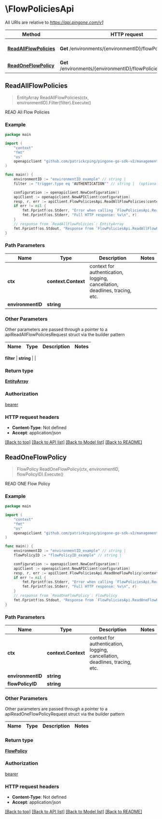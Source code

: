 # \FlowPoliciesApi

All URIs are relative to *https://api.pingone.com/v1*

Method | HTTP request | Description
------------- | ------------- | -------------
[**ReadAllFlowPolicies**](FlowPoliciesApi.md#ReadAllFlowPolicies) | **Get** /environments/{environmentID}/flowPolicies | READ All Flow Policies
[**ReadOneFlowPolicy**](FlowPoliciesApi.md#ReadOneFlowPolicy) | **Get** /environments/{environmentID}/flowPolicies/{flowPolicyID} | READ ONE Flow Policy



## ReadAllFlowPolicies

> EntityArray ReadAllFlowPolicies(ctx, environmentID).Filter(filter).Execute()

READ All Flow Policies

### Example

```go
package main

import (
    "context"
    "fmt"
    "os"
    openapiclient "github.com/patrickcping/pingone-go-sdk-v2/management"
)

func main() {
    environmentID := "environmentID_example" // string | 
    filter := "trigger.type eq "AUTHENTICATION"" // string |  (optional)

    configuration := openapiclient.NewConfiguration()
    apiClient := openapiclient.NewAPIClient(configuration)
    resp, r, err := apiClient.FlowPoliciesApi.ReadAllFlowPolicies(context.Background(), environmentID).Filter(filter).Execute()
    if err != nil {
        fmt.Fprintf(os.Stderr, "Error when calling `FlowPoliciesApi.ReadAllFlowPolicies``: %v\n", err)
        fmt.Fprintf(os.Stderr, "Full HTTP response: %v\n", r)
    }
    // response from `ReadAllFlowPolicies`: EntityArray
    fmt.Fprintf(os.Stdout, "Response from `FlowPoliciesApi.ReadAllFlowPolicies`: %v\n", resp)
}
```

### Path Parameters


Name | Type | Description  | Notes
------------- | ------------- | ------------- | -------------
**ctx** | **context.Context** | context for authentication, logging, cancellation, deadlines, tracing, etc.
**environmentID** | **string** |  | 

### Other Parameters

Other parameters are passed through a pointer to a apiReadAllFlowPoliciesRequest struct via the builder pattern


Name | Type | Description  | Notes
------------- | ------------- | ------------- | -------------

 **filter** | **string** |  | 

### Return type

[**EntityArray**](EntityArray.md)

### Authorization

[bearer](../README.md#bearer)

### HTTP request headers

- **Content-Type**: Not defined
- **Accept**: application/json

[[Back to top]](#) [[Back to API list]](../README.md#documentation-for-api-endpoints)
[[Back to Model list]](../README.md#documentation-for-models)
[[Back to README]](../README.md)


## ReadOneFlowPolicy

> FlowPolicy ReadOneFlowPolicy(ctx, environmentID, flowPolicyID).Execute()

READ ONE Flow Policy

### Example

```go
package main

import (
    "context"
    "fmt"
    "os"
    openapiclient "github.com/patrickcping/pingone-go-sdk-v2/management"
)

func main() {
    environmentID := "environmentID_example" // string | 
    flowPolicyID := "flowPolicyID_example" // string | 

    configuration := openapiclient.NewConfiguration()
    apiClient := openapiclient.NewAPIClient(configuration)
    resp, r, err := apiClient.FlowPoliciesApi.ReadOneFlowPolicy(context.Background(), environmentID, flowPolicyID).Execute()
    if err != nil {
        fmt.Fprintf(os.Stderr, "Error when calling `FlowPoliciesApi.ReadOneFlowPolicy``: %v\n", err)
        fmt.Fprintf(os.Stderr, "Full HTTP response: %v\n", r)
    }
    // response from `ReadOneFlowPolicy`: FlowPolicy
    fmt.Fprintf(os.Stdout, "Response from `FlowPoliciesApi.ReadOneFlowPolicy`: %v\n", resp)
}
```

### Path Parameters


Name | Type | Description  | Notes
------------- | ------------- | ------------- | -------------
**ctx** | **context.Context** | context for authentication, logging, cancellation, deadlines, tracing, etc.
**environmentID** | **string** |  | 
**flowPolicyID** | **string** |  | 

### Other Parameters

Other parameters are passed through a pointer to a apiReadOneFlowPolicyRequest struct via the builder pattern


Name | Type | Description  | Notes
------------- | ------------- | ------------- | -------------



### Return type

[**FlowPolicy**](FlowPolicy.md)

### Authorization

[bearer](../README.md#bearer)

### HTTP request headers

- **Content-Type**: Not defined
- **Accept**: application/json

[[Back to top]](#) [[Back to API list]](../README.md#documentation-for-api-endpoints)
[[Back to Model list]](../README.md#documentation-for-models)
[[Back to README]](../README.md)

